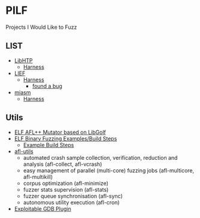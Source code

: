 # PILF
Projects I Would Like to Fuzz

## LIST

* [LibHTP](https://github.com/OISF/libhtp)
	* [Harness](harness_dir/fuzz_htp.c) 
* [LIEF](https://github.com/lief-project/LIEF)
	* [Harness](harness_dir/fuzz_lief_elf.cpp)
		- [found a bug](https://github.com/lief-project/LIEF/issues/958)
* [miasm](https://github.com/cea-sec/miasm)
	* [Harness](./harness_dir/fuzz_miasm.py)

## Utils 
* [ELF AFL++ Mutator based on LibGolf](https://github.com/AFLplusplus/AFLplusplus/blob/stable/custom_mutators/examples/elf_header_mutator.c)
* [ELF Binary Fuzzing Examples/Build Steps](https://github.com/echel0nn/golfuzz)
	* [Example Build Steps](https://github.com/echel0nn/golfuzz/blob/main/examples/04_afl/how_to_build.md)
* [afl-utils](https://gitlab.com/rc0r/afl-utils)
	* automated crash sample collection, verification, reduction and analysis (afl-collect, afl-vcrash)
	* easy management of parallel (multi-core) fuzzing jobs (afl-multicore, afl-multikill)
	* corpus optimization (afl-minimize)
	* fuzzer stats supervision (afl-stats)
	* fuzzer queue synchronisation (afl-sync)
	* autonomous utility execution (afl-cron)
* [Exploitable GDB Plugin](https://gitlab.com/rc0r/exploitable)

